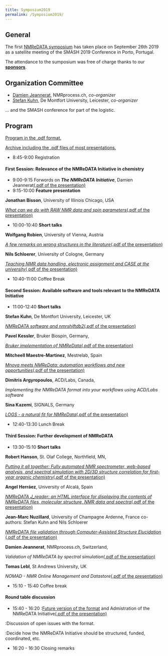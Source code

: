 ```yaml
---
title: Symposium2019
permalink: /Symposium2019/
---
```


General
-------

The first [NMReDATA
symposium](https://www.eventbrite.com/e/nmredata-symposium-tickets-62143090657)
has taken place on September 26th 2019 as a satellite meeting of the
SMASH 2019 Conference in Porto, Portugal.

The attendance to the sumposium was free of charge thanks to our
[**sponsors**](/Sympsium2019sponsors "link").

Organization Committee
----------------------

-   [Damien Jeannerat](https://www.NMRprocess.ch), NMRprocess.ch,
    *co-organizer*
-   [Stefan
    Kuhn](https://www.dmu.ac.uk/about-dmu/academic-staff/technology/stefan-kuhn/stefan-kuhn.aspx),
    De Montfort University, Leicester, *co-organizer*

... and the SMASH conference for part of the logistic.

Program
-------

[Program in the .pdf format.](../extra/Final_program.pdf)

[Archive including the .pdf files of most presentations.](../extra/Presentations.zip "zip file")

-   8:45-9:00 Registration

#### First Session: Relevance of the NMReDATA Initiative in chemistry

-   9:00-9:15 Forwords on ***The NMReDATA Initiative***, Damien
    Jeannerat[(.pdf of the presentation)](../extra/DJ1.pdf "pdf")
-   9:15-10:00 **Feature presentation**

**Jonathan Bisson**, University of Illinois Chicago, USA



[*What can we do with RAW NMR data and spin
parameters*](/JB_abstract "link")[(.pdf of the presentation)](../extra/JB.pdf "pdf")

-   10:00-10:40 **Short talks**

**Wolfgang Robien**, University of Vienna, Austria

 [*A few remarks on wrong structures in the literature*](/WR_abstract "link")[(.pdf of the presentation)](../extra/WR.pdf "pdf")

**Nils Schloerer**, University of Cologne, Germany



[*Teaching NMR data handling, electronic assignment and CASE at the university*](/NS_abstract "link")[( pdf of the presentation)](../extra/NS.pdf "pdf")

-   10:40-11:00 Coffee Break

#### Second Session: Available software and tools relevant to the NMReDATA Initiative

-   11:00-12:40 **Short talks**

**Stefan Kuhn**, De Montfort University, Leicester, UK

[*NMReDATA software and nmrshiftdb2*](/SK_abstract "link")[(.pdf of the presentation)](../extra/SK.pdf "pdf")

**Pavel Kessler**, Bruker Biospin, Germany,

[*Bruker implementation of NMReData*](/PK_abstract "link")[(.pdf of the presentation)](../extra/PK.pdf "pdf")

**Mitcheell Maestre-Martinez**, Mestrelab, Spain

 [*Mnova meets NMReData: automation workflows and new opportunities*](/CC_abstract "link")[(.pdf of the presentation)](../extra/MM.pdf "pdf")

**Dimitris Argyropoulos**, ACD/Labs, Canada,

 *Implementing the NMReDATA format into your workflows using ACD/Labs software*

**Sina Kazemi**, SIGNALS, Germany



[*LOGS - a natural fit for NMReData*](/JL_abstract "link")[(.pdf of the presentation)](../extra/SK2.pdf "pdf")

-   12:40-13:30 Lunch Break

#### Third Session: Further development of NMReDATA

-   13:30-15:10 **Short talks**

**Robert Hanson**, St. Olaf College, Northfield, MN,

[*Putting it all together: Fully automated NMR spectrometer, web-based analysis, and spectral simulation with 2D/3D structure correlation for first-year organic chemistry*](/RH_abstract "link")[(.pdf of the presentation)](../extra/RH.pdf "pdf")

**Angel Herráez**, University of Alcalá, Spain

 [*NMReDATA J_reader: an HTML interface for displaying the contents of NMReDATA files, molecular structure, NMR data and spectra*](/AH_abstract "link")[(.pdf of the presentation)](../extra/AH.pdf "pdf")

**Jean-Marc Nuzillard**, University of Champagne Ardenne, France co-authors: Stefan Kuhn and Nils Schloerer

[*NMReDATA file validation through Computer-Assisted Structure Elucidation*](/JMN-abstract "link") [(.pdf of the presentation)](../extra/JMN.pdf "pdf")

**Damien Jeannerat**, NMRprocess.ch, Switzerland,

*Validation of NMReDATA by spectral simulation*[(.pdf of the presentation)](../extra/DJ2.pdf "pdf")

**Tomas Lebl**, St Andrews University, UK



*NOMAD - NMR Online Management and Datastore*[(.pdf of the presentation)](../extra/TL.pdf "pdf")

-   15:10 - 15:40 Coffee break

#### Round table discussion

-   15:40 - 16:20 :[Future version of the format](/Future_version "link") and Admistration of the NMReDATA Initiative[(.pdf of the presentation)](../extra/DJ3.pdf "pdf")

:Discussion of open issues with the format.

:Decide how the NMReDATA Initiative should be structured, funded,
coordinated, etc.

-   16:20 - 16:30 Closing remarks